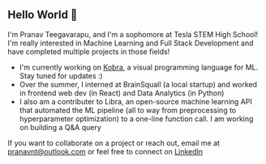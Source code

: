 ## Hello World 👋

I'm Pranav Teegavarapu, and I'm a sophomore at Tesla STEM High School! I'm really interested in Machine Learning and Full Stack Development and have completed multiple projects in those fields! 
<ul>
  <li>I'm currently working on <a target="_blank" href="https://github.com/kobra-dev">Kobra</a>, a visual programming language for ML. Stay tuned for updates :)</li>
  <li>Over the summer, I interned at BrainSquall (a local startup) and worked in frontend web dev (in React) and Data Analytics (in Python)</li>
  <li>I also am a contributer to Libra, an open-source machine learning API that automated the ML pipeline (all to way from preprocessing to hyperparameter optimization) to a one-line function call. I am working on building a Q&A query</li>
</ul>

If you want to collaborate on a project or reach out, email me at pranavnt@outlook.com or feel free to connect on [LinkedIn](https://www.linkedin.com/in/pranavnt)
